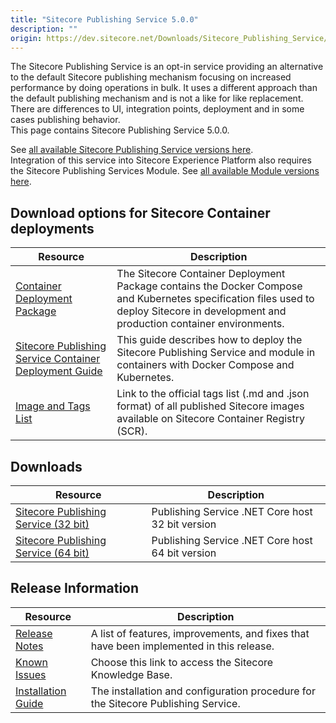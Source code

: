 ```yaml
---
title: "Sitecore Publishing Service 5.0.0"
description: ""
origin: https://dev.sitecore.net/Downloads/Sitecore_Publishing_Service/5x/Sitecore_Publishing_Service_500.aspx
---
```


The Sitecore Publishing Service is an opt-in service providing an alternative to the default Sitecore publishing mechanism focusing on increased performance by doing operations in bulk. It uses a different approach than the default publishing mechanism and is not a like for like replacement. There are differences to UI, integration points, deployment and in some cases publishing behavior.\
This page contains Sitecore Publishing Service 5.0.0.

See [all available Sitecore Publishing Service versions here](/downloads/Sitecore_Publishing_Service).\
Integration of this service into Sitecore Experience Platform also requires the Sitecore Publishing Services Module. See [all available Module versions here](/downloads/Sitecore_Publishing_Service_Module).

## Download options for Sitecore Container deployments

 | Resource | Description |
 | --- | --- |
 | [Container Deployment Package](https://github.com/Sitecore/container-deployment/releases/tag/publishing%2F10.1.0.00585.80) | The Sitecore Container Deployment Package contains the Docker Compose and Kubernetes specification files used to deploy Sitecore in development and production container environments. |
 | [Sitecore Publishing Service Container Deployment Guide](https://scdp.blob.core.windows.net/downloads/Sitecore%20Publishing%20Service%20Module/10x/Sitecore%20Publishing%20Service%20Module%201010/Secure/The_Sitecore_Publishing_Service_Container_Deployment_Guide-SC-XP-10.1.0.pdf) | This guide describes how to deploy the Sitecore Publishing Service and module in containers with Docker Compose and Kubernetes. |
 | [Image and Tags List](https://github.com/Sitecore/docker-images/tree/master/tags) | Link to the official tags list (.md and .json format) of all published Sitecore images available on Sitecore Container Registry (SCR). |

## Downloads

 | Resource | Description |
 | --- | --- |
 | [Sitecore Publishing Service (32 bit)](https://scdp.blob.core.windows.net/downloads/Sitecore%20Publishing%20Service/5x/Sitecore%20Publishing%20Service%20500/Secure/Sitecore%20Publishing%20Service%205.0.0-win-x86.zip) | Publishing Service .NET Core host 32 bit version |
 | [Sitecore Publishing Service (64 bit)](https://scdp.blob.core.windows.net/downloads/Sitecore%20Publishing%20Service/5x/Sitecore%20Publishing%20Service%20500/Secure/Sitecore%20Publishing%20Service%205.0.0-win-x64.zip) | Publishing Service .NET Core host 64 bit version |

## Release Information

 | Resource | Description |
 | --- | --- |
 | [Release Notes](/downloads/Sitecore_Publishing_Service/5x/Sitecore_Publishing_Service_500/Release_Notes) | A list of features, improvements, and fixes that have been implemented in this release. |
 | [Known Issues](https://kb.sitecore.net/articles/431510) | Choose this link to access the Sitecore Knowledge Base. |
 | [Installation Guide](https://scdp.blob.core.windows.net/downloads/Sitecore%20Publishing%20Service/5x/Sitecore%20Publishing%20Service%20500/Secure/Publishing-Service-Installation-and-Configuration-Guide-5.0.pdf) | The installation and configuration procedure for the Sitecore Publishing Service. |